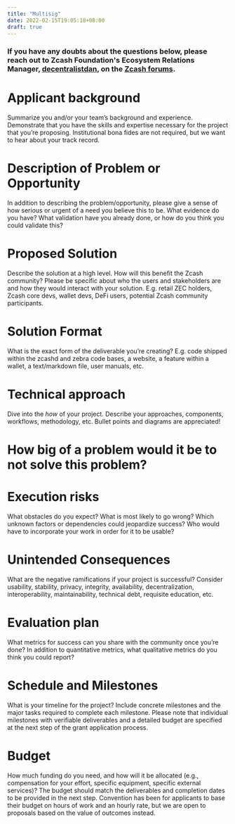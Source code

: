 ```yaml
---
title: "Multisig"
date: 2022-02-15T19:05:18+08:00
draft: true
---
```


### If you have any doubts about the questions below, please reach out to Zcash Foundation's Ecosystem Relations Manager, [decentralistdan](https://forum.zcashcommunity.com/u/decentralistdan/summary), on the [Zcash forums](https://forum.zcashcommunity.com/).

# Applicant background
Summarize you and/or your team’s background and experience. Demonstrate that you have the skills and expertise necessary for the project that you’re proposing. Institutional bona fides are not required, but we want to hear about your track record.

# Description of Problem or Opportunity  
In addition to describing the problem/opportunity, please give a sense of how serious or urgent of a need you believe this to be. What evidence do you have? What validation have you already done, or how do you think you could validate this?

# Proposed Solution
Describe the solution at a high level. How will this benefit the Zcash community? Please be specific about who the users and stakeholders are and how they would interact with your solution. E.g. retail ZEC holders, Zcash core devs, wallet devs, DeFi users, potential Zcash community participants.  

# Solution Format
What is the exact form of the deliverable you’re creating? E.g. code shipped within the zcashd and zebra code bases, a website, a feature within a wallet, a text/markdown file, user manuals, etc.

# Technical approach
Dive into the _how_ of your project. Describe your approaches, components, workflows, methodology, etc. Bullet points and diagrams are appreciated!

# How big of a problem would it be to not solve this problem?

# Execution risks
What obstacles do you expect? What is most likely to go wrong? Which unknown factors or dependencies could jeopardize success? Who would have to incorporate your work in order for it to be usable?

# Unintended Consequences
What are the negative ramifications if your project is successful? Consider usability, stability, privacy, integrity, availability, decentralization, interoperability, maintainability, technical debt, requisite education, etc.

# Evaluation plan
What metrics for success can you share with the community once you’re done? In addition to quantitative metrics, what qualitative metrics do you think you could report?

# Schedule and Milestones
What is your timeline for the project? Include concrete milestones and the major tasks required to complete each milestone. Please note that individual milestones with verifiable deliverables and a detailed budget are specified at the next step of the grant application process.

# Budget
How much funding do you need, and how will it be allocated (e.g., compensation for your effort, specific equipment, specific external services)? The budget should match the deliverables and completion dates to be provided in the next step. Convention has been for applicants to base their budget on hours of work and an hourly rate, but we are open to proposals based on the value of outcomes instead.  
